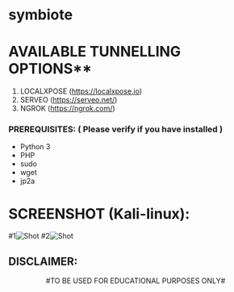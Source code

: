 # symbiote

# AVAILABLE TUNNELLING OPTIONS**
1) LOCALXPOSE (https://localxpose.io)
2) SERVEO (https://serveo.net/)
3) NGROK (https://ngrok.com/)
### PREREQUISITES: ( Please verify if you have installed )
* Python 3
* PHP
* sudo
* wget
* jp2a
# SCREENSHOT (Kali-linux):
#1![Shot](https://imgur.com/bwoNzdA.png)
#2![Shot](https://imgur.com/UcebCtK.png)

## DISCLAIMER:
<p align="center">
  #TO BE USED FOR EDUCATIONAL PURPOSES ONLY#
</p>
